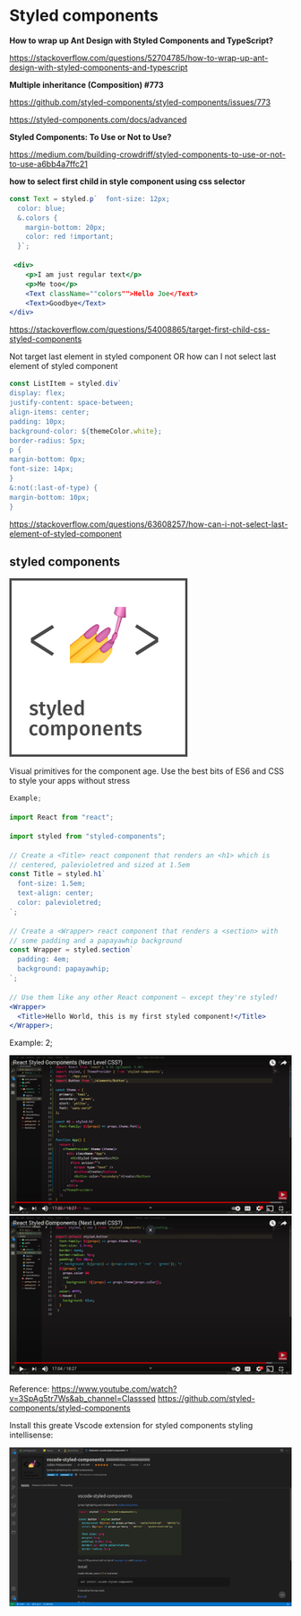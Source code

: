 # Styled components

**How to wrap up Ant Design with Styled Components and TypeScript?**

https://stackoverflow.com/questions/52704785/how-to-wrap-up-ant-design-with-styled-components-and-typescript

**Multiple inheritance (Composition) #773**

https://github.com/styled-components/styled-components/issues/773

https://styled-components.com/docs/advanced

**Styled Components: To Use or Not to Use?**

https://medium.com/building-crowdriff/styled-components-to-use-or-not-to-use-a6bb4a7ffc21

**how to select first child in style component using css selector**

```jsx showLineNumbers
const Text = styled.p`  font-size: 12px;
  color: blue;
  &.colors {
    margin-bottom: 20px;
    color: red !important;
  }`;

 <div>
    <p>I am just regular text</p>
    <p>Me too</p>
    <Text className=""colors"">Hello Joe</Text>
    <Text>Goodbye</Text>
</div>
```

https://stackoverflow.com/questions/54008865/target-first-child-css-styled-components

Not target last element in styled component
OR how can I not select last element of styled component

```js showLineNumbers
const ListItem = styled.div`
display: flex;
justify-content: space-between;
align-items: center;
padding: 10px;
background-color: ${themeColor.white};
border-radius: 5px;
p {
margin-bottom: 0px;
font-size: 14px;
}
&:not(:last-of-type) {
margin-bottom: 10px;
}
```

https://stackoverflow.com/questions/63608257/how-can-i-not-select-last-element-of-styled-component

## styled components

![image](./images/image4.png)

Visual primitives for the component age. Use the best bits of ES6 and CSS to style your apps without stress

```jsx showLineNumbers
Example;

import React from "react";

import styled from "styled-components";

// Create a <Title> react component that renders an <h1> which is
// centered, palevioletred and sized at 1.5em
const Title = styled.h1`
  font-size: 1.5em;
  text-align: center;
  color: palevioletred;
`;

// Create a <Wrapper> react component that renders a <section> with
// some padding and a papayawhip background
const Wrapper = styled.section`
  padding: 4em;
  background: papayawhip;
`;

// Use them like any other React component – except they're styled!
<Wrapper>
  <Title>Hello World, this is my first styled component!</Title>
</Wrapper>;
```

Example: 2;

![image](./images/image1.png)
![image](./images/image3.png)

Reference:
https://www.youtube.com/watch?v=3SpAg5tr7Ws&ab_channel=Classsed
https://github.com/styled-components/styled-components

Install this greate Vscode extension for styled components styling intellisense:

![image](./images/image5.png)
